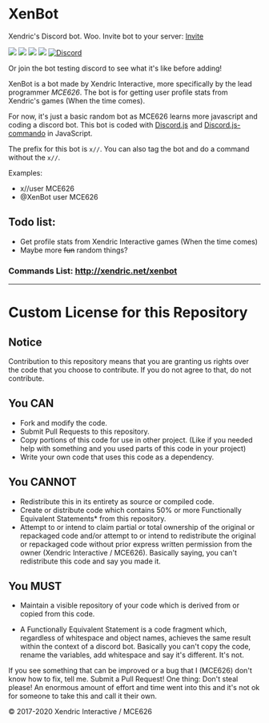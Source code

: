 # XenBot
Xendric's Discord bot. Woo. Invite bot to your server: [Invite](https://discordapp.com/oauth2/authorize?client_id=335623887247114240&scope=bot&permissions=0)

[![](http://img.shields.io/website-up-down-green-red/http/xendric.net.svg?label=XenBot)](http://xendric.net/xenbot)
![](https://img.shields.io/badge/Framework-JavaScript-green.svg)
![](https://img.shields.io/badge/Libraries-discord.js,_discord.js--commando-green.svg)
![](https://img.shields.io/github/last-commit/xendricinteractive/xenbot.svg)
[![Discord](https://img.shields.io/discord/215345611568840704.svg?logo=discord&colorB=7289DA)](https://discord.gg/cKVHVDX)

Or join the bot testing discord to see what it's like before adding!

XenBot is a bot made by Xendric Interactive, more specifically by the lead programmer *MCE626*. The bot is for getting user profile stats from Xendric's games (When the time comes).

For now, it's just a basic random bot as MCE626 learns more javascript and coding a discord bot. This bot is coded with [Discord.js](http://discord.js.org) and [Discord.js-commando](https://discord.js.org/#/docs/commando/master/general/welcome) in JavaScript.

The prefix for this bot is `x//`. You can also tag the bot and do a command without the `x//`.

Examples:
- x//user MCE626
- @XenBot user MCE626

## Todo list:
- Get profile stats from Xendric Interactive games (When the time comes)
- Maybe more ~~fun~~ random things?

### Commands List: http://xendric.net/xenbot

------
# Custom License for this Repository
## Notice
Contribution to this repository means that you are granting us rights over the code that you choose to contribute. If you do not agree to that, do not contribute.

## You CAN
- Fork and modify the code.
- Submit Pull Requests to this repository.
- Copy portions of this code for use in other project. (Like if you needed help with something and you used parts of this code in your project)
- Write your own code that uses this code as a dependency.

## You CANNOT
- Redistribute this in its entirety as source or compiled code.
- Create or distribute code which contains 50% or more Functionally Equivalent Statements* from this repository.
- Attempt to or intend to claim partial or total ownership of the original or repackaged code and/or attempt to or intend to redistribute the original or repackaged code without prior express written permission from the owner (Xendric Interactive / MCE626). Basically saying, you can't redistribute this code and say you made it.

## You MUST
- Maintain a visible repository of your code which is derived from or copied from this code.

* A Functionally Equivalent Statement is a code fragment which, regardless of whitespace and object names, achieves the same result within the context of a discord bot. Basically you can't copy the code, rename the variables, add whitespace and say it's different. It's not.

If you see something that can be improved or a bug that I (MCE626) don't know how to fix, tell me. Submit a Pull Request! One thing: Don't steal please! An enormous amount of effort and time went into this and it's not ok for someone to take this and call it their own.

© 2017-2020 Xendric Interactive / MCE626
